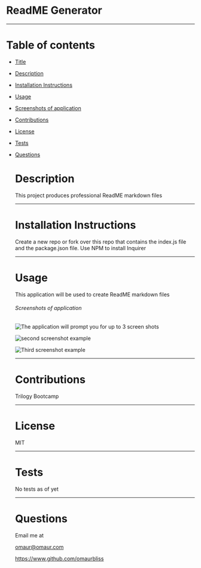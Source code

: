 
  # ReadME Generator
  
  ---

  # Table of contents

+ [Title](#--answersname-)

+ [Description](#description)

+ [Installation Instructions](#installation-instructions)

+ [Usage](#usage)

+ [Screenshots of application](#screenshots-of-application)

+ [Contributions](#contributions)

+ [License](#license)

+ [Tests](#tests)

+ [Questions](#questions)

  # Description

  This project produces professional ReadME markdown files

  ---

  # Installation Instructions

  Create a new repo or fork over this repo that contains the index.js file and the package.json file. Use NPM to install Inquirer

  ---

  # Usage

  This application will be used to create ReadME markdown files
  ###### Screenshots of application

  ![The application will prompt you for up to 3 screen shots](https://camo.githubusercontent.com/d8f7abcee9fdb2cded758cbff3b0b3036d4a4641bf58f0cb221aa3d4c1b17d93/68747470733a2f2f6f63746f6465782e6769746875622e636f6d2f696d616765732f79616b746f6361742e706e67)

  ![second screenshot example](https://camo.githubusercontent.com/d8f7abcee9fdb2cded758cbff3b0b3036d4a4641bf58f0cb221aa3d4c1b17d93/68747470733a2f2f6f63746f6465782e6769746875622e636f6d2f696d616765732f79616b746f6361742e706e67)

  ![Third screenshot example](https://camo.githubusercontent.com/d8f7abcee9fdb2cded758cbff3b0b3036d4a4641bf58f0cb221aa3d4c1b17d93/68747470733a2f2f6f63746f6465782e6769746875622e636f6d2f696d616765732f79616b746f6361742e706e67)

  ---

  # Contributions

  Trilogy Bootcamp

  ---

  # License

  MIT

  ---

  # Tests

  No tests as of yet

  ---

  # Questions

  Email me at 

  <omaur@omaur.com>

  <https://www.github.com/omaurbliss>

  